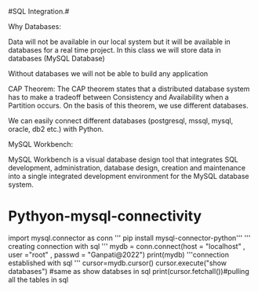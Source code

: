 #SQL Integration.#

Why Databases:

Data will not be available in our local system but it will be available in databases for a real time project. In this class we will store data in databases (MySQL Database)

Without databases we will not be able to build any application

CAP Theorem: The CAP theorem states that a distributed database system has to make a tradeoff between Consistency and Availability when a Partition occurs. On the basis of this theorem, we use different databases.

We can easily connect different databases (postgresql, mssql, mysql, oracle, db2 etc.) with Python.

MySQL Workbench:

MySQL Workbench is a visual database design tool that integrates SQL development, administration, database design, creation and maintenance into a single integrated development environment for the MySQL database system.
# Pythyon-mysql-connectivity
import mysql.connector as conn
''' pip install mysql-connector-python'''
''' creating connection with sql  '''
mydb = conn.connect(host = "localhost" , user ="root" , passwd = "Ganpati@2022")
print(mydb)
'''connection established with sql '''
cursor=mydb.cursor()
cursor.execute("show databases") #same as show databses in sql
print(cursor.fetchall())#pulling all the tables in sql


